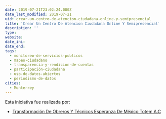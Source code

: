 ```yaml
---
date: 2019-07-21T23:02:24.000Z
date_last_modified: 2019-07-21
uid: crear-un-centro-de-atencion-ciudadana-online-y-semipresencial
title: 'Crear Un Centro De Atencion Ciudadana Online Y Semipresencial'
description: ''
type: 
website: 
date_ini: 
date_end: 
tags:
  - monitoreo-de-servicios-publicos
  - mapeo-ciudadano
  - transparencia-y-rendicion-de-cuentas
  - participación-ciudadana
  - uso-de-datos-abiertos
  - periodismo-de-datos
cities: 
  - Monterrey
---
```


Esta iniciativa fue realizada por:

- [Transformación De Obreros Y Técnicos Esperanza De México Totem A.C](/organizaciones/transformacion-de-obreros-y-tecnicos-esperanza-de-mexico-totem-a-c)
